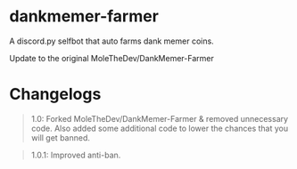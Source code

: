 # dankmemer-farmer
A discord.py selfbot that auto farms dank memer coins.

Update to the original MoleTheDev/DankMemer-Farmer

# Changelogs

> 1.0: Forked MoleTheDev/DankMemer-Farmer & removed unnecessary code. Also added some additional code to lower the chances that you will get banned.

> 1.0.1: Improved anti-ban.
